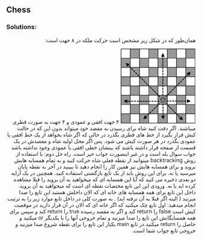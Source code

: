 ## Chess

### Solutions:
<div dir="rtl">
  همان‌طور که در شکل زیر مشخص است حرکت ملکه در ۸ جهت است:
  
  ![chess](chess.png)
  ۴ جهت افقی و عمودی و ۴ جهت به صورت قطری میباشند. اگر دقت کنید شاه برای رسیدن به مقصد خود میتواند بدون این که در
حالت کیش قرار بگیرد از خط های قطری بگذرد در حالی که اگر شاه بخواهد از یک خط افقی یا عمودی بگذرد در هر صورت
کیش می شود. پس اگر محل اولیه شاه و مقصدش در یک قسمت از صفحه قرار داشته باشند که بینشان خطی افقی یا عمودی وجود
نداشته باشد جواب سوال بله است و در غیر اینصورت جواب خیر است.
راه حل دوم:
با استفاده از روش backtracking میتوانید از نقطه فعلی شاه حرکت کنید و به تمام همسایه هایش بروید و برای همسایه هایش نیز
همین کار را انجام دهید تا ببینید در آخر به نقطه پایان میرسید یا نه.
برای این روش باید از یک تابع بازگشتی استفاده کنید. همچنین در یک آرایه دو بعدی ذخیره می کنید که آیا این همسایه ای که
میخواهید به آن بروید را قبلا مشاهده کرده اید یا نه. ورودی این این تابع مختصات نقطه ای است که میخواهید به آن بروید. داخل این
تابع برای همه همسایه های خانه ای که الان داخلش هستید این تابع را صدا میزنید ( البته اگر قبلا به آن نرفته اید) . به صورت کلی
در داخل تابع موارد زیر را به ترتیب انجام میدهید: اول تابع چک میکنید که اگر خانه ای که الان در آن قرار دارید در موقعیت کیش
است false را return کند و اگر به مقصد رسیده true را return کند و سپس برای همه همسایگانش این تابع را صدا میزنید و
تمام خروجی آنها را با یکدیگر or میکنید و حاصل را return میکنید.در تابع main یکبار این تابع را برای نقطه شروع صدا
میزنید و خروجی تابع جواب شما است.
  
 </div>
